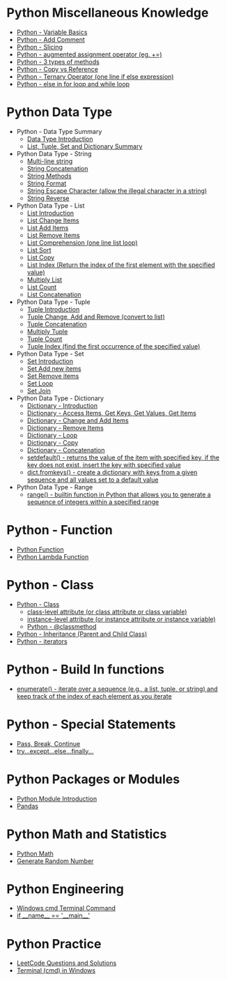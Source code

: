 
# Python Miscellaneous Knowledge

 * [Python - Variable Basics](https://github.com/yangshiteng/StatQuest-Study-Notes/blob/main/python/Variable.md)
 * [Python - Add Comment](https://github.com/yangshiteng/StatQuest-Study-Notes/blob/main/python/addcomment.md)
 * [Python - Slicing](https://github.com/yangshiteng/StatQuest-Study-Notes/blob/main/python/pythonslicing.md)
 * [Python - augmented assignment operator (eg. +=)](https://github.com/yangshiteng/StatQuest-Study-Notes/blob/main/python/augmented%20assignment%20operator.md)
 * [Python - 3 types of methods](https://github.com/yangshiteng/StatQuest-Study-Notes/blob/main/python/two%20types%20methods.md)
 * [Python - Copy vs Reference](https://github.com/yangshiteng/StatQuest-Study-Notes/blob/main/python/python%20copy%20vs%20reference.md)
 * [Python - Ternary Operator (one line if else expression)](https://github.com/yangshiteng/StatQuest-Study-Notes/blob/main/python/ifelse%20one%20line.md)
 * [Python - else in for loop and while loop](https://github.com/yangshiteng/StatQuest-Study-Notes/blob/main/python/while%20loop.md)



# Python Data Type

* Python - Data Type Summary
  * [Data Type Introduction](https://github.com/yangshiteng/StatQuest-Study-Notes/blob/main/Notes/PythonCommonKnowledge.md)
  * [List, Tuple, Set and Dictionary Summary](https://github.com/yangshiteng/StatQuest-Study-Notes/blob/main/python/list%2Ctuple%2Cset%2Cdic.md)
* Python Data Type - String
  * [Multi-line string](https://github.com/yangshiteng/StatQuest-Study-Notes/blob/main/python/multi%20line%20string.md)
  * [String Concatenation](https://github.com/yangshiteng/StatQuest-Study-Notes/blob/main/python/string%20contact.md)
  * [String Methods](https://github.com/yangshiteng/StatQuest-Study-Notes/blob/main/python/string%20methods.md)
  * [String Format](https://github.com/yangshiteng/StatQuest-Study-Notes/blob/main/python/stringformat.md)
  * [String Escape Character (allow the illegal character in a string)](https://github.com/yangshiteng/StatQuest-Study-Notes/blob/main/python/escape%20character.md)
  * [String Reverse](https://github.com/yangshiteng/StatQuest-Study-Notes/blob/main/python/string%20reverse.md)
* Python Data Type - List 
  * [List Introduction](https://github.com/yangshiteng/StatQuest-Study-Notes/blob/main/python/list%20introduction.md)
  * [List Change Items](https://github.com/yangshiteng/StatQuest-Study-Notes/blob/main/python/List%20Change%20Items.md)
  * [List Add Items](https://github.com/yangshiteng/StatQuest-Study-Notes/blob/main/python/listadditems.md)
  * [List Remove Items](https://github.com/yangshiteng/StatQuest-Study-Notes/blob/main/python/list%20remove.md)
  * [List Comprehension (one line list loop)](https://github.com/yangshiteng/StatQuest-Study-Notes/blob/main/python/list%20comprehension.md)
  * [List Sort](https://github.com/yangshiteng/StatQuest-Study-Notes/blob/main/python/list%20sort.md)
  * [List Copy](https://github.com/yangshiteng/StatQuest-Study-Notes/blob/main/python/list%20copy.md)
  * [List Index (Return the index of the first element with the specified value)](https://github.com/yangshiteng/StatQuest-Study-Notes/blob/main/python/list%20index.md)
   * [Multiply List](https://github.com/yangshiteng/StatQuest-Study-Notes/blob/main/python/Multiply%20List.md)
   * [List Count](https://github.com/yangshiteng/StatQuest-Study-Notes/blob/main/python/List%20count.md)
   * [List Concatenation](https://github.com/yangshiteng/StatQuest-Study-Notes/blob/main/python/list%20concatenation.md)
* Python Data Type - Tuple
  * [Tuple Introduction](https://github.com/yangshiteng/StatQuest-Study-Notes/blob/main/python/tuple%20introduction.md)
  * [Tuple Change, Add and Remove (convert to list)](https://github.com/yangshiteng/StatQuest-Study-Notes/blob/main/python/Tuple%20change.md)
  * [Tuple Concatenation](https://github.com/yangshiteng/StatQuest-Study-Notes/blob/main/python/tuple%20concate.md)
  * [Multiply Tuple](https://github.com/yangshiteng/StatQuest-Study-Notes/blob/main/python/tuple%20multiply.md)
  * [Tuple Count](https://github.com/yangshiteng/StatQuest-Study-Notes/blob/main/python/tuple%20count.md)
  * [Tuple Index (find the first occurrence of the specified value)](https://github.com/yangshiteng/StatQuest-Study-Notes/blob/main/python/tuple%20index.md)
* Python Data Type - Set 
  * [Set Introduction](https://github.com/yangshiteng/StatQuest-Study-Notes/blob/main/python/set%20introduction.md)
  * [Set Add new items](https://github.com/yangshiteng/StatQuest-Study-Notes/blob/main/python/set%20add%20new%20item.md)
  * [Set Remove items](https://github.com/yangshiteng/StatQuest-Study-Notes/blob/main/python/set%20remove%20items.md)
  * [Set Loop](https://github.com/yangshiteng/StatQuest-Study-Notes/blob/main/python/set%20loop.md)
  * [Set Join](https://github.com/yangshiteng/StatQuest-Study-Notes/blob/main/python/Set%20Join.md)
* Python Data Type - Dictionary 
  * [Dictionary - Introduction](https://github.com/yangshiteng/StatQuest-Study-Notes/blob/main/python/dictionary%20introduction.md)
  * [Dictionary - Access Items, Get Keys, Get Values, Get Items](https://github.com/yangshiteng/StatQuest-Study-Notes/blob/main/python/dictionary%20access%20items.md)
  * [Dictionary - Change and Add Items](https://github.com/yangshiteng/StatQuest-Study-Notes/blob/main/python/dictionary%20change.md)
  * [Dictionary - Remove Items](https://github.com/yangshiteng/StatQuest-Study-Notes/blob/main/python/dictionary%20remove%20item.md)
  * [Dictionary - Loop](https://github.com/yangshiteng/StatQuest-Study-Notes/blob/main/python/dictionary%20loop.md)
  * [Dictionary - Copy](https://github.com/yangshiteng/StatQuest-Study-Notes/blob/main/python/dictionary%20copy.md)
  * [Dictionary - Concatenation](https://github.com/yangshiteng/StatQuest-Study-Notes/blob/main/python/dictionary%20concatenation.md)
  * [setdefault() - returns the value of the item with specified key, if the key does not exist, insert the key with specified value](https://github.com/yangshiteng/StatQuest-Study-Notes/blob/main/python/dictionary%20setdefault.md)
  * [dict.fromkeys() - create a dictionary with keys from a given sequence and all values set to a default value](https://github.com/yangshiteng/StatQuest-Study-Notes/blob/main/python/dictionary%20fromkey.md)
* Python Data Type - Range
  * [range() - builtin function in Python that allows you to generate a sequence of integers within a specified range](https://github.com/yangshiteng/StatQuest-Study-Notes/blob/main/python/range%20function.md)

# Python - Function

* [Python Function](https://github.com/yangshiteng/StatQuest-Study-Notes/blob/main/python/python%20function.md)
* [Python Lambda Function](https://github.com/yangshiteng/StatQuest-Study-Notes/blob/main/python/lambda%20function.md)


# Python - Class

* [Python - Class](https://github.com/yangshiteng/StatQuest-Study-Notes/blob/main/python/python%20class.md)
  * [class-level attribute (or class attribute or class variable)](https://github.com/yangshiteng/StatQuest-Study-Notes/blob/main/python/class%20level%20attribute.md)
  * [instance-level attribute (or instance attribute or instance variable)](https://github.com/yangshiteng/StatQuest-Study-Notes/blob/main/python/instant%20attribute.md)
  * [Python - @classmethod](https://github.com/yangshiteng/StatQuest-Study-Notes/blob/main/python/python%20classmethod.md)
* [Python - Inheritance (Parent and Child Class)](https://github.com/yangshiteng/StatQuest-Study-Notes/blob/main/python/python%20inheritance.md)
* [Python - iterators](https://github.com/yangshiteng/StatQuest-Study-Notes/blob/main/python/iterator.md)



# Python - Build In functions

* [enumerate() - iterate over a sequence (e.g., a list, tuple, or string) and keep track of the index of each element as you iterate](https://github.com/yangshiteng/StatQuest-Study-Notes/blob/main/python/enumerate.md)

# Python - Special Statements

* [Pass, Break, Continue](https://github.com/yangshiteng/StatQuest-Study-Notes/blob/main/python/pass%20break%20continue%20statements.md)
* [try...except...else...finally...](https://github.com/yangshiteng/StatQuest-Study-Notes/blob/main/python/try%20except.md)

# Python Packages or Modules

* [Python Module Introduction](https://github.com/yangshiteng/StatQuest-Study-Notes/blob/main/python/python%20modules.md)
* [Pandas](https://github.com/yangshiteng/StatQuest-Study-Notes/blob/main/Notes/pandas.md)

# Python Math and Statistics

* [Python Math](https://github.com/yangshiteng/StatQuest-Study-Notes/blob/main/python/math.md)
* [Generate Random Number](https://github.com/yangshiteng/StatQuest-Study-Notes/blob/main/python/Generate%20Random%20Number.md)

# Python Engineering

* [Windows cmd Terminal Command](https://github.com/yangshiteng/StatQuest-Study-Notes/blob/main/python/commoncommand.md)
* [if \_\_name__ == '\_\_main__'](https://github.com/yangshiteng/StatQuest-Study-Notes/blob/main/python/ifnamemain.md)

# Python Practice

* [LeetCode Questions and Solutions](https://github.com/yangshiteng/StatQuest-Study-Notes/blob/main/Notes/LeetCodeQuestions.md)
* [Terminal (cmd) in Windows](https://github.com/yangshiteng/StatQuest-Study-Notes/blob/main/Notes/pythonterminal.md)

